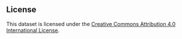 ## License

This dataset is licensed under the [Creative Commons Attribution 4.0 International License](https://creativecommons.org/licenses/by/4.0/).
